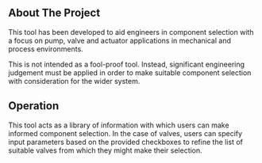 ## About The Project

This tool has been developed to aid engineers in component selection with a focus on pump, valve and actuator applications in mechanical and process environments. 

This is not intended as a fool-proof tool. Instead, significant engineering judgement must be applied in order to make suitable component selection with consideration for the wider system.

## Operation

This tool acts as a library of information with which users can make informed component selection. In the case of valves, users can specify input parameters based on the provided checkboxes to refine the list of suitable valves from which they might make their selection.
